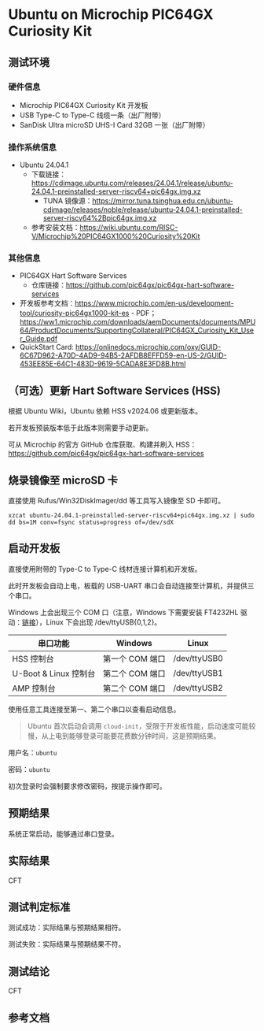 # Ubuntu on Microchip PIC64GX Curiosity Kit

## 测试环境

### 硬件信息

- Microchip PIC64GX Curiosity Kit 开发板
- USB Type-C to Type-C 线缆一条（出厂附带）
- SanDisk Ultra microSD UHS-I Card 32GB 一张（出厂附带）

### 操作系统信息

- Ubuntu 24.04.1
    - 下载链接：https://cdimage.ubuntu.com/releases/24.04.1/release/ubuntu-24.04.1-preinstalled-server-riscv64+pic64gx.img.xz
        - TUNA 镜像源：https://mirror.tuna.tsinghua.edu.cn/ubuntu-cdimage/releases/noble/release/ubuntu-24.04.1-preinstalled-server-riscv64%2Bpic64gx.img.xz
    - 参考安装文档：https://wiki.ubuntu.com/RISC-V/Microchip%20PIC64GX1000%20Curiosity%20Kit

### 其他信息

- PIC64GX Hart Software Services
    - 仓库链接：https://github.com/pic64gx/pic64gx-hart-software-services
- 开发板参考文档：https://www.microchip.com/en-us/development-tool/curiosity-pic64gx1000-kit-es
        - PDF；https://ww1.microchip.com/downloads/aemDocuments/documents/MPU64/ProductDocuments/SupportingCollateral/PIC64GX_Curiosity_Kit_User_Guide.pdf
- QuickStart Card: https://onlinedocs.microchip.com/oxy/GUID-6C67D962-A70D-4AD9-94B5-2AFDB8EFFD59-en-US-2/GUID-453EE85E-64C1-483D-9619-5CADA8E3FD8B.html

## （可选）更新 Hart Software Services (HSS)

根据 Ubuntu Wiki，Ubuntu 依赖 HSS v2024.06 或更新版本。

若开发板预装版本低于此版本则需要手动更新。

可从 Microchip 的官方 GitHub 仓库获取、构建并刷入 HSS：https://github.com/pic64gx/pic64gx-hart-software-services

## 烧录镜像至 microSD 卡

直接使用 Rufus/Win32DiskImager/dd 等工具写入镜像至 SD 卡即可。

```shell
xzcat ubuntu-24.04.1-preinstalled-server-riscv64+pic64gx.img.xz | sudo dd bs=1M conv=fsync status=progress of=/dev/sdX
```

## 启动开发板

直接使用附带的 Type-C to Type-C 线材连接计算机和开发板。

此时开发板会自动上电，板载的 USB-UART 串口会自动连接至计算机，并提供三个串口。

Windows 上会出现三个 COM 口（注意，Windows 下需要安装 FT4232HL 驱动：[链接](https://ftdichip.com/drivers/)），Linux 下会出现 /dev/ttyUSB{0,1,2}。

| 串口功能              | Windows         | Linux        |
| --------------------- | --------------- | ------------ |
| HSS 控制台            | 第一个 COM 端口 | /dev/ttyUSB0 |
| U-Boot & Linux 控制台 | 第二个 COM 端口 | /dev/ttyUSB1 |
| AMP 控制台            | 第二个 COM 端口 | /dev/ttyUSB2 |

使用任意工具连接至第一、第二个串口以查看启动信息。

> Ubuntu 首次启动会调用 `cloud-init`，受限于开发板性能，启动速度可能较慢，从上电到能够登录可能要花费数分钟时间，这是预期结果。

用户名：`ubuntu`

密码：`ubuntu`

初次登录时会强制要求修改密码，按提示操作即可。

## 预期结果

系统正常启动，能够通过串口登录。

## 实际结果

CFT

## 测试判定标准

测试成功：实际结果与预期结果相符。

测试失败：实际结果与预期结果不符。

## 测试结论

CFT

## 参考文档
